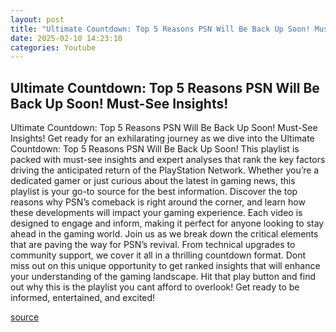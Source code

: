 ```yaml
---
layout: post
title: "Ultimate Countdown: Top 5 Reasons PSN Will Be Back Up Soon! Must-See Insights!"
date: 2025-02-10 14:23:10
categories: Youtube
---
```


## Ultimate Countdown: Top 5 Reasons PSN Will Be Back Up Soon! Must-See Insights!

Ultimate Countdown: Top 5 Reasons PSN Will Be Back Up Soon! Must-See Insights!
Get ready for an exhilarating journey as we dive into the Ultimate Countdown: Top 5 Reasons PSN Will Be Back Up Soon! This playlist is packed with must-see insights and expert analyses that rank the key factors driving the anticipated return of the PlayStation Network. 
Whether you’re a dedicated gamer or just curious about the latest in gaming news, this playlist is your go-to source for the best information. Discover the top reasons why PSN’s comeback is right around the corner, and learn how these developments will impact your gaming experience. Each video is designed to engage and inform, making it perfect for anyone looking to stay ahead in the gaming world.
Join us as we break down the critical elements that are paving the way for PSN’s revival. From technical upgrades to community support, we cover it all in a thrilling countdown format. 
Dont miss out on this unique opportunity to get ranked insights that will enhance your understanding of the gaming landscape. Hit that play button and find out why this is the playlist you cant afford to overlook! Get ready to be informed, entertained, and excited!

[source](https://www.youtube.com/playlist?list=PLpv4c_6ttqEAHs2IqXB2NAP6Ux3SDm-Ka)